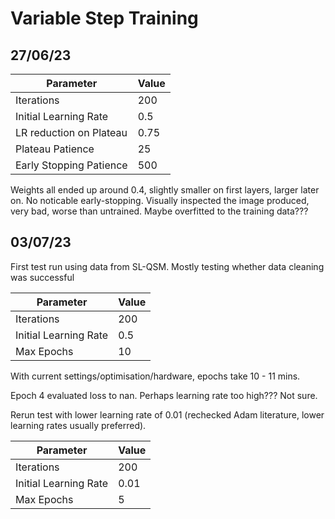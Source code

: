 # Variable Step Training

## 27/06/23

| Parameter               | Value |
|-------------------------|-------|
| Iterations              | 200   |
| Initial Learning Rate   | 0.5   |
| LR reduction on Plateau | 0.75  |
| Plateau Patience        | 25    |
| Early Stopping Patience | 500   |

Weights all ended up around 0.4, slightly smaller on first layers, larger later on. No noticable early-stopping. Visually inspected the image produced, very bad, worse than untrained. Maybe overfitted to the training data???

## 03/07/23

First test run using data from SL-QSM. Mostly testing whether data cleaning was successful

| Parameter               | Value |
|-------------------------|-------|
| Iterations              | 200   |
| Initial Learning Rate   | 0.5   |
| Max Epochs              | 10    |

With current settings/optimisation/hardware, epochs take 10 - 11 mins.

Epoch 4 evaluated loss to nan. Perhaps learning rate too high??? Not sure.

Rerun test with lower learning rate of 0.01 (rechecked Adam literature, lower learning rates usually preferred).

| Parameter               | Value |
|-------------------------|-------|
| Iterations              | 200   |
| Initial Learning Rate   | 0.01  |
| Max Epochs              | 5     |
